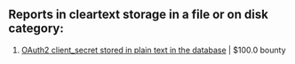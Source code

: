 ## Reports in cleartext storage in a file or on disk category:
1. [OAuth2 client_secret stored in plain text in the database](https://hackerone.com/reports/1994324) | $100.0 bounty